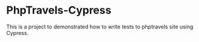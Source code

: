 # PhpTravels-Cypress
This is a project to demonstrated how to write tests to phptravels site using Cypress.
